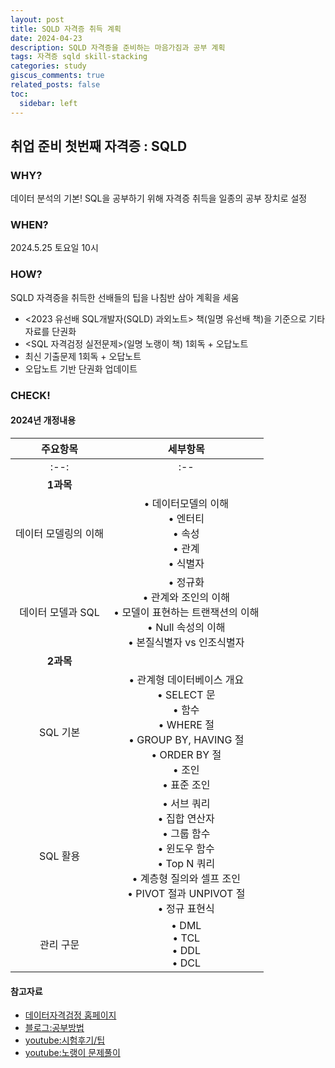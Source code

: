 ```yaml
---
layout: post
title: SQLD 자격증 취득 계획
date: 2024-04-23
description: SQLD 자격증을 준비하는 마음가짐과 공부 계획
tags: 자격증 sqld skill-stacking
categories: study
giscus_comments: true
related_posts: false
toc:
  sidebar: left
---
```



## 취업 준비 첫번째 자격증 : SQLD

### WHY?
데이터 분석의 기본! SQL을 공부하기 위해 자격증 취득을 일종의 공부 장치로 설정

### WHEN?
2024.5.25 토요일 10시

### HOW?
SQLD 자격증을 취득한 선배들의 팁을 나침반 삼아 계획을 세움

- <2023 유선배 SQL개발자(SQLD) 과외노트> 책(일명 유선배 책)을 기준으로 기타 자료를 단권화
- <SQL 자격검정 실전문제>(일명 노랭이 책) 1회독 + 오답노트
- 최신 기출문제 1회독 + 오답노트
- 오답노트 기반 단권화 업데이트

### CHECK!

#### 2024년 개정내용 

|    주요항목     |                                                             세부항목                                                              |
|:-----------:|:-----------------------------------------------------------------------------------------------------------------------------:|
|    :--:     |                                                              :--                                                              |
|   **1과목**   |                                                                                                                               |
| 데이터 모델링의 이해 |                                     • 데이터모델의 이해  <br>• 엔터티  <br>• 속성  <br>• 관계  <br>• 식별자                                     |
| 데이터 모델과 SQL |                   • 정규화  <br>• 관계와 조인의 이해  <br>• 모델이 표현하는 트랜잭션의 이해  <br>• Null 속성의 이해  <br>• 본질식별자 vs 인조식별자                   |
|   **2과목**   |                                                                                                                               |
|   SQL 기본    |  • 관계형 데이터베이스 개요  <br>• SELECT 문  <br>• 함수  <br>• WHERE 절  <br>• GROUP BY, HAVING 절  <br>• ORDER BY 절  <br>• 조인  <br>• 표준 조인  |
|   SQL 활용    | • 서브 쿼리  <br>• 집합 연산자  <br>• 그룹 함수  <br>• 윈도우 함수  <br>• Top N 쿼리  <br>• 계층형 질의와 셀프 조인  <br>• PIVOT 절과 UNPIVOT 절  <br>• 정규 표현식 |
|    관리 구문    |                                            • DML  <br>• TCL  <br>• DDL  <br>• DCL                                             |


#### 참고자료
- [데이터자격검정 홈페이지](https://www.dataq.or.kr/www/sub/a_04.do#none)
- [블로그:공부방법](https://www.youngestsalon.xyz/2de4e6ad-65b7-4643-94f9-575d0592420c)
- [youtube:시험후기/팁](https://www.youtube.com/watch?v=SoZOTt7UZI4)
- [youtube:노랭이 문제풀이](https://www.youtube.com/playlist?list=PL_hDrax6_odulENm_BrLTbbzLQCWYYf__)

